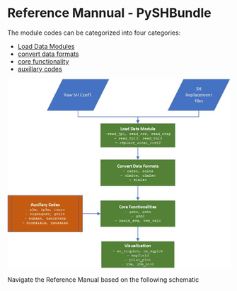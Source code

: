  
# Reference Mannual - PySHBundle

  The module codes can be categorized into four categories:

  + [Load Data Modules](load_data.md)
  + [convert data formats](convert_data_formats.md)
  + [core functionality](core_functionality.md)
  + [auxillary codes](auxillary_codes.md)

  ![Schematic diagram of code workflow](img/01_flowchart_20240327.jpg)

  Navigate the Reference Manual based on the following schematic
